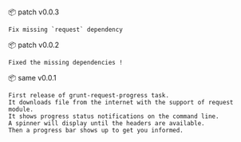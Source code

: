 :package: patch v0.0.3

```
Fix missing `request` dependency
```

:package: patch v0.0.2

```
Fixed the missing dependencies !
```

:package: same v0.0.1

```
First release of grunt-request-progress task.
It downloads file from the internet with the support of request module.
It shows progress status notifications on the command line.
A spinner will display until the headers are available.
Then a progress bar shows up to get you informed.
```


